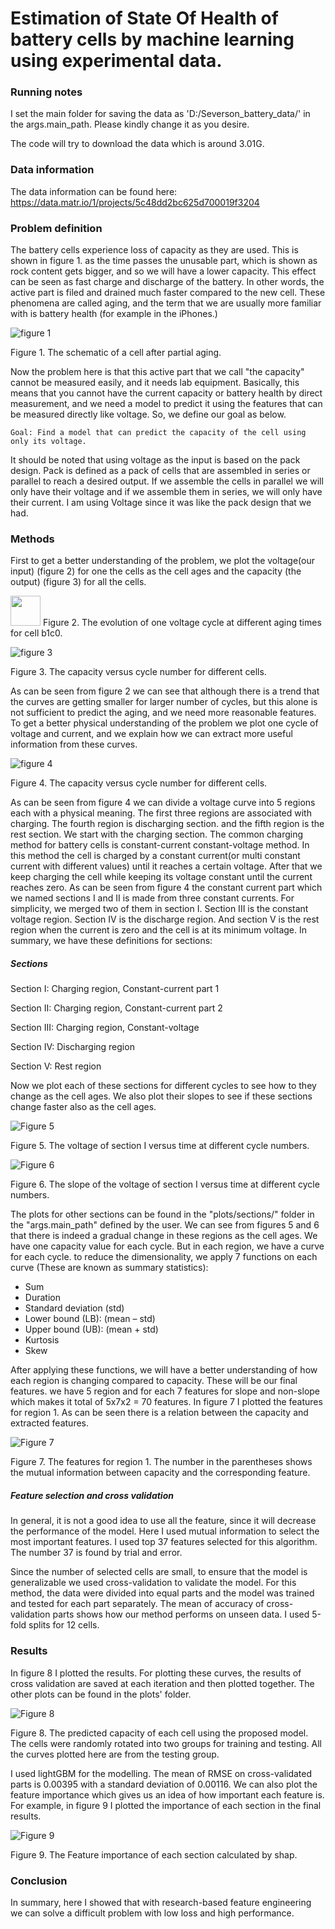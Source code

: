 # Estimation of State Of Health of battery cells by machine learning using experimental data.

### Running notes
I set the main folder for saving the data as 'D:/Severson_battery_data/' in the args.main_path.
Please kindly change it as you desire.

The code will try to download the data which is around 3.01G.

### Data information
The data information can be found here:
https://data.matr.io/1/projects/5c48dd2bc625d700019f3204

### Problem definition

The battery cells experience loss of capacity as they are used. This is shown in figure 1. as the time passes the
unusable part, which is shown as rock content gets bigger, and so we will have a lower capacity. This effect can be seen
as fast charge and discharge of the battery. In other words, the active part is filed and drained much faster compared to
the new cell. These phenomena are called aging, and the term that we are usually more familiar with is battery health 
(for example in the iPhones.) 

![figure 1](https://github.com/imansaj/Sample_project_battery/blob/main/Documentation%20material/Aging%20schematic.png)

Figure 1. The schematic of a cell after partial aging.

Now the problem here is that this active part that we call "the capacity" cannot be measured easily, and it needs lab
equipment. Basically, this means that you cannot have the current capacity or battery health by direct measurement, and 
we need a model to predict it using the features that can be measured directly like voltage. So, we define our goal as 
below.

```
Goal: Find a model that can predict the capacity of the cell using only its voltage.
```

It should be noted that using voltage as the input is based on the pack design. Pack is defined as a 
pack of cells that are assembled in series or parallel to reach a desired output. If we assemble the cells in 
parallel we will only have their voltage and if we assemble them in series, we will only have their current. I am using 
Voltage since it was like the pack design that we had. 

### Methods

First to get a better understanding of the problem, we plot the voltage(our input) (figure 2) for one the cells as the
cell ages and the capacity (the output) (figure 3) for all the cells.

<img src="https://github.com/imansaj/Sample_project_battery/blob/main/Documentation%20material/Sections_serial(b1c0)_Voltage(V)_full.jpg" width="48">
Figure 2. The evolution of one voltage cycle at different aging times for cell b1c0.

![figure 3](https://github.com/imansaj/Sample_project_battery/blob/main/Documentation%20material/Capacity_vs_cycles.png)

Figure 3. The capacity versus cycle number for different cells.

As can be seen from figure 2 we can see that although there is a trend that the curves are getting smaller for larger 
number of cycles, but this alone is not sufficient to predict the aging, and we need more reasonable features. To get a 
better physical understanding of the problem we plot one cycle of voltage and current, and we explain how we can extract
more useful information from these curves.

![figure 4](https://github.com/imansaj/Sample_project_battery/blob/main/Documentation%20material/one_cycle.jpg)

Figure 4. The capacity versus cycle number for different cells.

As can be seen from figure 4 we can divide a voltage curve into 5 regions each with a physical meaning. The first three 
regions are associated with charging. The fourth region is discharging section. and the fifth region is the rest section.
We start with the charging section. The common charging method for battery cells is constant-current constant-voltage
method. In this method the cell is charged by a constant current(or multi constant current with different values) until 
it reaches a certain voltage. After that we keep charging the cell while keeping its voltage constant until the current 
reaches zero. As can be seen from figure 4 the constant current part which we named sections I and II is made 
from three constant currents. For simplicity, we merged two of them in section I. Section III is the constant voltage 
region. Section IV is the discharge region. And section V is the rest region when the current is zero and the cell is at
its minimum voltage. In summary, we have these definitions for sections:

##### Sections

Section I: Charging region, Constant-current part 1

Section II: Charging region, Constant-current part 2

Section III: Charging region, Constant-voltage

Section IV: Discharging region

Section V: Rest region

Now we plot each of these sections for different cycles to see how to they change as the cell ages. We also plot their 
slopes to see if these sections change faster also as the cell ages.

![Figure 5](https://github.com/imansaj/Sample_project_battery/blob/main/Documentation%20material/Sections_serial(b1c0)_Voltage(V)_Section%20I.jpg)

Figure 5. The voltage of section I versus time at different cycle numbers.

![Figure 6](https://github.com/imansaj/Sample_project_battery/blob/main/Documentation%20material/Sections_serial(b1c0)_Voltage(V)_Section%20I%20slopes.jpg)

Figure 6. The slope of the voltage of section I versus time at different cycle numbers.

The plots for other sections can be found in the "plots/sections/" folder in the "args.main_path" defined by the user. 
We can see from figures 5 and 6 that there is indeed a gradual change in these regions as the cell ages. We have one 
capacity value for each cycle. But in each region, we have a curve for each cycle. to reduce the dimensionality, we apply
7 functions on each curve (These are known as summary statistics):
- Sum
- Duration
- Standard deviation (std)
- Lower bound (LB): (mean – std)
- Upper bound (UB): (mean + std)
- Kurtosis
- Skew

After applying these functions, we will have a better understanding of how each region is changing compared to capacity.
These will be our final features. we have 5 region and for each 7 features for slope and non-slope which makes it total 
of 5x7x2 = 70 features. In figure 7 I plotted the features for region 1. As can be seen there is a relation between the
capacity and extracted features.

![Figure 7](https://github.com/imansaj/Sample_project_battery/blob/main/Documentation%20material/features_serial(b1c0)_Voltage(V)__I.jpg)

Figure 7. The features for region 1. The number in the parentheses shows the mutual information between capacity and the
corresponding feature.

##### Feature selection and cross validation
In general, it is not a good idea to use all the feature, since it will decrease the performance of the model. Here I 
used mutual information to select the most important features. I used top 37 features selected for this algorithm. The 
number 37 is found by trial and error.

Since the number of selected cells are small, to ensure that the model is generalizable we used cross-validation to 
validate the model. For this method, the data were divided into equal parts and the model was trained and tested for
each part separately. The mean of accuracy of cross-validation parts shows how our method performs on unseen data. I 
used 5-fold splits for 12 cells.

### Results
In figure 8 I plotted the results. For plotting these curves, the results of cross validation are saved at each iteration
and then plotted together. The other plots can be found in the plots' folder.

![Figure 8](https://github.com/imansaj/Sample_project_battery/blob/main/Documentation%20material/final_results_list(0).jpg)

Figure 8. The predicted capacity of each cell using the proposed model. The cells were randomly rotated into two groups 
for training and testing. All the curves plotted here are from the testing group.

I used lightGBM for the modelling. The mean of RMSE on cross-validated parts is 0.00395 with a standard deviation of 
0.00116. We can also plot the feature importance which gives us an idea of how important each feature is. For example,
in figure 9 I plotted the importance of each section in the final results.

![Figure 9](https://github.com/imansaj/Sample_project_battery/blob/main/Documentation%20material/features_importance_region_Section.png)

Figure 9. The Feature importance of each section calculated by shap.

### Conclusion
In summary, here I showed that with research-based feature engineering we can solve a difficult problem with low loss
and high performance. 

